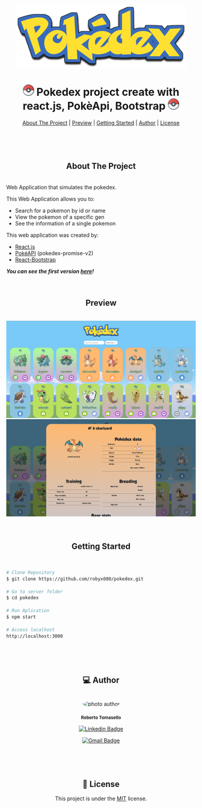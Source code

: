 <div align="center">
  <img alt="logo"  src="src/image/Pokedex_logo.png">
</div>

<h1 align="center">
    <img alt="pokeball"  src="src/image/pokeball.png" style="height: 30px; width: 30px;"> 
    Pokedex project create with react.js, PokèApi, Bootstrap 
    <img alt="pokeball"  src="src/image/pokeball.png" style="height: 30px; width: 30px;">
</h1>

<p align="center">
  <a href="#about-the-project">About The Project</a> |
  <a href="#preview">Preview</a> | 
  <a href="#started">Getting Started</a> |
  <a href="#author">Author</a> |
  <a href="#license">License</a>
</p>
</br>
</br>
</br>

<h2 id="about-the-project" align="center">  About The Project </h2></br>
Web Application that simulates the pokedex.

This Web Application allows you to:
- Search for a pokemon by id or name
- View the pokemon of a specific gen
- See the information of a single pokemon
    
This web application was created by:
- [React.js](https://react.dev/) 
- [PokéAPI](https://pokeapi.co/) (pokedex-promise-v2)
- [React-Bootstrap](https://react-bootstrap.github.io/)

***You can see the first version [here](https://pokedex-tomas.netlify.app/)!***
</br>
</br>
</br>

<h2 id="preview" align="center"> Preview </h2>
</br>
<img alt="home" src="src/image/home.png"> 

<img alt="infoPoke" src="src/image/infoPoke.png"> 
</br>
</br>
</br>



<h2 id="started" align="center"> Getting Started </h2>
</br>

```bash
# Clone Repository
$ git clone https://github.com/robyx080/pokedex.git

# Go to server folder
$ cd pokedex

# Run Aplication
$ npm start

# Access localhost
http://localhost:3000
```
</br>
</br>
</br>

<h2 id="author" align="center"> 💻 Author </h2>
</br>

<div style="text-align: center;">
  <img style="border-radius: 50% !important;" src="https://avatars.githubusercontent.com/u/49684586?s=400&u=cb37af12266f9ba9f670861da258f4b1c1a363b7&v=4" width="200px;" alt="photo author"/>

  <sub><b>Roberto Tomasello</b></sub>
  
  [![Linkedin Badge](https://img.shields.io/badge/-Roberto-1692B4?style=for-the-badge&logo=Linkedin&logoColor=white)](https://www.linkedin.com/in/roberto-tomasello-46427919b)

  [![Gmail Badge](https://img.shields.io/badge/-robyx080@gmail.com-4682B4?style=for-the-badge&logo=Gmail&logoColor=white)](mailto:robyx080@gmail.com)
</div>
</br>
</br>
</br>

<div style="text-align: center;">
  <h2 id="license"> 📝 License </h2>
  
  This project is under the [MIT](./LICENSE) license.
</div>
